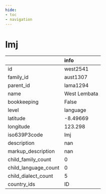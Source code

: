 ```yaml
---
hide:
- toc
- navigation
---
```

# lmj
|                      | info         |
|:---------------------|:-------------|
| id                   | west2541     |
| family_id            | aust1307     |
| parent_id            | lama1294     |
| name                 | West Lembata |
| bookkeeping          | False        |
| level                | language     |
| latitude             | -8.49669     |
| longitude            | 123.298      |
| iso639P3code         | lmj          |
| description          | nan          |
| markup_description   | nan          |
| child_family_count   | 0            |
| child_language_count | 0            |
| child_dialect_count  | 5            |
| country_ids          | ID           |